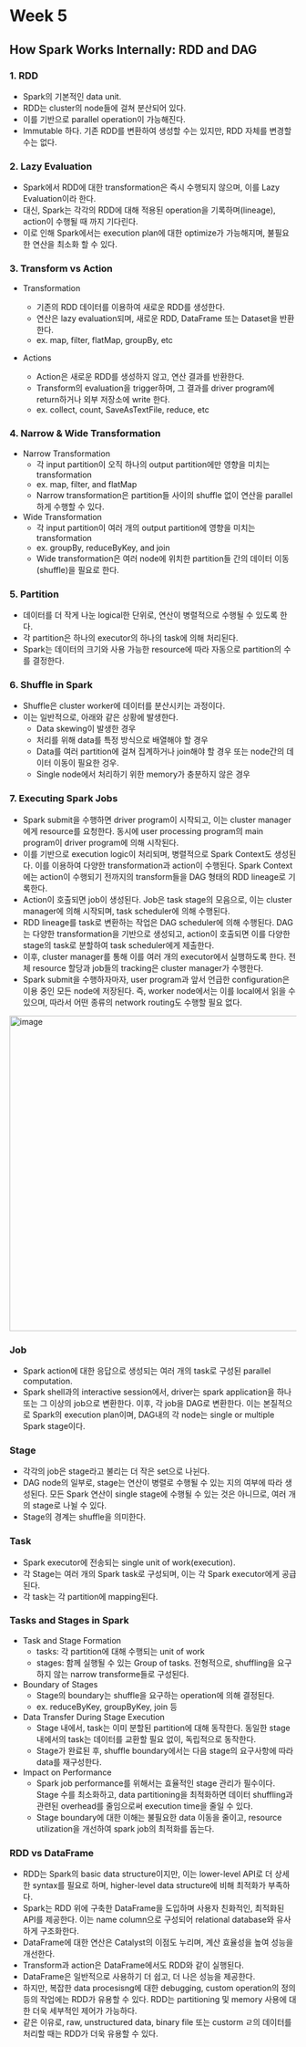 # Week 5
## How Spark Works Internally: RDD and DAG
### 1. RDD
- Spark의 기본적인 data unit. 
- RDD는 cluster의 node들에 걸쳐 분산되어 있다.
- 이를 기반으로 parallel operation이 가능해진다.
- Immutable 하다. 기존 RDD를 변환하여 생성할 수는 있지만, RDD 자체를 변경할 수는 없다.

### 2. Lazy Evaluation
- Spark에서 RDD에 대한 transformation은 즉시 수행되지 않으며, 이를 Lazy Evaluation이라 한다.
- 대신, Spark는 각각의 RDD에 대해 적용된 operation을 기록하며(lineage), action이 수행될 때 까지 기다린다.
- 이로 인해 Spark에서는 execution plan에 대한 optimize가 가능해지며, 불필요한 연산을 최소화 할 수 있다.

### 3. Transform vs Action
- Transformation
    - 기존의 RDD 데이터를 이용하여 새로운 RDD를 생성한다.
    - 연산은 lazy evaluation되며, 새로운 RDD, DataFrame 또는 Dataset을 반환한다.
    - ex. map, filter, flatMap, groupBy, etc

- Actions
    - Action은 새로운 RDD를 생성하지 않고, 연산 결과를 반환한다.
    - Transform의 evaluation을 trigger하며, 그 결과를 driver program에 return하거나 외부 저장소에 write 한다.
    - ex. collect, count, SaveAsTextFile, reduce, etc

### 4. Narrow & Wide Transformation
- Narrow Transformation
    - 각 input partition이 오직 하나의 output partition에만 영향을 미치는 transformation
    - ex. map, filter, and flatMap
    - Narrow transformation은 partition들 사이의 shuffle 없이 연산을 parallel하게 수행할 수 있다.
- Wide Transformation
    - 각 input partition이 여러 개의 output partition에 영향을 미치는 transformation
    - ex. groupBy, reduceByKey, and join
    - Wide transformation은 여러 node에 위치한 partition들 간의 데이터 이동(shuffle)을 필요로 한다.

### 5. Partition
- 데이터를 더 작게 나눈 logical한 단위로, 연산이 병렬적으로 수행될 수 있도록 한다.
- 각 partition은 하나의 executor의 하나의 task에 의해 처리된다.
- Spark는 데이터의 크기와 사용 가능한 resource에 따라 자동으로 partition의 수를 결정한다.

### 6. Shuffle in Spark
- Shuffle은 cluster worker에 데이터를 분산시키는 과정이다.
- 이는 일반적으로, 아래와 같은 상황에 발생한다.
    - Data skewing이 발생한 경우
    - 처리를 위해 data를 특정 방식으로 배열해야 할 경우
    - Data를 여러 partition에 걸쳐 집계하거나 join해야 할 경우 또는 node간의 데이터 이동이 필요한 겅우.
    - Single node에서 처리하기 위한 memory가 충분하지 않은 경우

### 7. Executing Spark Jobs
- Spark submit을 수행하면 driver program이 시작되고, 이는 cluster manager에게 resource를 요청한다. 동시에 user processing program의 main program이 driver program에 의해 시작된다.
- 이를 기반으로 execution logic이 처리되며, 병렬적으로 Spark Context도 생성된다. 이를 이용하여 다양한 transformation과 action이 수행된다. Spark Context에는 action이 수행되기 전까지의  transform들을 DAG 형태의 RDD lineage로 기록한다.
- Action이 호출되면 job이 생성된다. Job은 task stage의 모음으로, 이는 cluster manager에 의해 시작되며, task scheduler에 의해 수행된다.
- RDD lineage를 task로 변환하는 작업은 DAG scheduler에 의해 수행된다. DAG는 다양한 transformation을 기반으로 생성되고, action이 호출되면 이를 다양한 stage의 task로 분할하여 task scheduler에게 제출한다.
- 이후, cluster manager를 통해 이를 여러 개의 executor에서 실행하도록 한다. 전체 resource 할당과 job들의 tracking은 cluster manager가 수행한다.
- Spark submit을 수행하자마자, user program과 앞서 언급한 configuration은 이용 중인 모든 node에 저장된다. 즉, worker node에서는 이를 local에서 읽을 수 있으며, 따라서 어떤 종류의 network routing도 수행할 필요 없다.
<img width="553" alt="image" src="https://github.com/user-attachments/assets/d3d98c49-d851-450d-8c4e-037934cefe70">

### Job
- Spark action에 대한 응답으로 생성되는 여러 개의 task로 구성된 parallel computation.
- Spark shell과의 interactive session에서, driver는 spark application을 하나 또는 그 이상의 job으로 변환한다. 이후, 각 job을 DAG로 변환한다. 이는 본질적으로 Spark의 execution plan이며, DAG내의 각 node는 single or multiple Spark stage이다.

### Stage
- 각각의 job은 stage라고 불리는 더 작은 set으로 나뉜다. 
- DAG node의 일부로, stage는 연산이 병렬로 수행될 수 있는 지의 여부에 따라 생성된다. 모든 Spark 연산이 single stage에 수행될 수 있는 것은 아니므로, 여러 개의 stage로 나뉠 수 있다.
- Stage의 경계는 shuffle을 의미한다.

### Task 
- Spark executor에 전송되는 single unit of work(execution).
- 각 Stage는 여러 개의 Spark task로 구성되며, 이는 각 Spark executor에게 공급된다.
- 각 task는 각 partition에 mapping된다.

### Tasks and Stages in Spark
- Task and Stage Formation
    - tasks: 각 partition에 대해 수행되는 unit of work
    - stages: 함께 실행될 수 있는 Group of tasks. 전형적으로, shuffling을 요구하지 않는 narrow transforme들로 구성된다.
- Boundary of Stages
    - Stage의 boundary는 shuffle을 요구하는 operation에 의해 결정된다. 
    - ex. reduceByKey, groupByKey, join 등
- Data Transfer During Stage Execution
    - Stage 내에서, task는 이미 분할된 partition에 대해 동작한다. 동일한 stage 내에서의 task는 데이터를 교환할 필요 없이, 독립적으로 동작한다.
    - Stage가 완료된 후, shuffle boundary에서는 다음 stage의 요구사항에 따라 data를 재구성한다.
- Impact on Performance
    - Spark job performance를 위해서는 효율적인 stage 관리가 필수이다. Stage 수를 최소화하고, data partitioning을 최적화하면 데이터 shuffling과 관련된 overhead를 줄임으로써 execution time을 줄일 수 있다.
    - Stage boundary에 대한 이해는 불필요한 data 이동을 줄이고, resource utilization을 개선하여 spark job의 최적화를 돕는다. 

### RDD vs DataFrame
- RDD는 Spark의 basic data structure이지만, 이는 lower-level API로 더 상세한 syntax를 필요로 하며, higher-level data structure에 비해 최적화가 부족하다.
- Spark는 RDD 위에 구축한 DataFrame을 도입하며 사용자 친화적인, 최적화된 API를 제공한다. 이는 name column으로 구성되어 relational database와 유사하게 구조화한다.
- DataFrame에 대한 연산은 Catalyst의 이점도 누리며, 계산 효율성을 높여 성능을 개선한다.
- Transform과 action은 DataFrame에서도 RDD와 같이 실행된다.
- DataFrame은 일반적으로 사용하기 더 쉽고, 더 나은 성능을 제공한다.
- 하지만, 복잡한 data procesisng에 대한 debugging, custom operation의 정의 등의 작업에는 RDD가 유용할 수 있다. RDD는 partitioning 및 memory 사용에 대한 더욱 세부적인 제어가 가능하다.
- 같은 이유로, raw, unstructured data, binary file 또는 custorm ㄹ의 데이터를 처리할 때는 RDD가 더욱 유용할 수 있다.